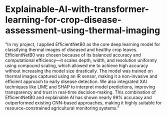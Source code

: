 # Explainable-AI-with-transformer-learning-for-crop-disease-assessment-using-thermal-imaging
"In my project, I applied EfficientNetB0 as the core deep learning model for classifying thermal images of diseased and healthy crop leaves.
EfficientNetB0 was chosen because of its balanced accuracy and computational efficiency—it scales depth, width, and resolution uniformly using compound scaling, which allowed me to achieve high accuracy without increasing the model size drastically. 
The model was trained on thermal images captured using an IR sensor, making it a non-invasive and efficient approach to early disease detection.
We also integrated XAI techniques like LIME and SHAP to interpret model predictions, improving transparency and trust in real-time decision-making. 
This combination of EfficientNetB0 and explainable AI has shown nearly 99% accuracy and outperformed existing CNN-based approaches, making it highly suitable for resource-constrained agricultural monitoring systems."
